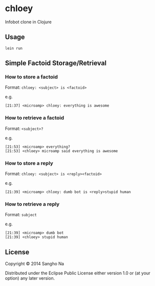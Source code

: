 # chloey

Infobot clone in Clojure

## Usage

``lein run``

## Simple Factoid Storage/Retrieval

### How to store a factoid

Format: ``chloey: <subject> is <factoid>``

e.g.

```
[21:37] <microamp> chloey: everything is awesome
```

### How to retrieve a factoid

Format: ``<subject>?``

e.g.
```
[21:53] <microamp> everything?
[21:53] <chloey> microamp said everything is awesome
```

### How to store a reply

Format: ``chloey: <subject> is <reply><factoid>``

e.g.

```
[21:39] <microamp> chloey: dumb bot is <reply>stupid human
```

### How to retrieve a reply

Format: ``subject``

e.g.
```
[21:39] <microamp> dumb bot
[21:39] <chloey> stupid human
```

## License

Copyright © 2014 Sangho Na

Distributed under the Eclipse Public License either version 1.0 or (at
your option) any later version.
